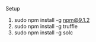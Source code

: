Setup
1. sudo npm install -g npm@9.1.2
2. sudo npm install -g truffle
3. sudo npm install -g solc <br />
